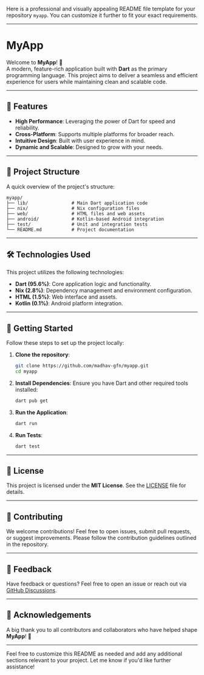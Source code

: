 Here is a professional and visually appealing README file template for your repository `myapp`. You can customize it further to fit your exact requirements.

---

# MyApp

Welcome to **MyApp**! 🚀  
A modern, feature-rich application built with **Dart** as the primary programming language. This project aims to deliver a seamless and efficient experience for users while maintaining clean and scalable code.

---

## 🌟 Features

- **High Performance**: Leveraging the power of Dart for speed and reliability.  
- **Cross-Platform**: Supports multiple platforms for broader reach.  
- **Intuitive Design**: Built with user experience in mind.  
- **Dynamic and Scalable**: Designed to grow with your needs.  

---

## 📂 Project Structure

A quick overview of the project's structure:

```
myapp/
├── lib/                # Main Dart application code
├── nix/                # Nix configuration files
├── web/                # HTML files and web assets
├── android/            # Kotlin-based Android integration
├── test/               # Unit and integration tests
└── README.md           # Project documentation
```

---

## 🛠️ Technologies Used

This project utilizes the following technologies:

- **Dart (95.6%)**: Core application logic and functionality.
- **Nix (2.8%)**: Dependency management and environment configuration.
- **HTML (1.5%)**: Web interface and assets.
- **Kotlin (0.1%)**: Android platform integration.

---

## 🚀 Getting Started

Follow these steps to set up the project locally:

1. **Clone the repository**:
   ```bash
   git clone https://github.com/madhav-gfn/myapp.git
   cd myapp
   ```

2. **Install Dependencies**:
   Ensure you have Dart and other required tools installed:
   ```bash
   dart pub get
   ```

3. **Run the Application**:
   ```bash
   dart run
   ```

4. **Run Tests**:
   ```bash
   dart test
   ```

---

## 📄 License

This project is licensed under the **MIT License**. See the [LICENSE](./LICENSE) file for details.

---

## 🤝 Contributing

We welcome contributions! Feel free to open issues, submit pull requests, or suggest improvements. Please follow the contribution guidelines outlined in the repository.

---

## 💬 Feedback

Have feedback or questions? Feel free to open an issue or reach out via [GitHub Discussions](https://github.com/madhav-gfn/myapp/discussions).

---

## 📢 Acknowledgements

A big thank you to all contributors and collaborators who have helped shape **MyApp**! 🙌

---

Feel free to customize this README as needed and add any additional sections relevant to your project. Let me know if you'd like further assistance!
